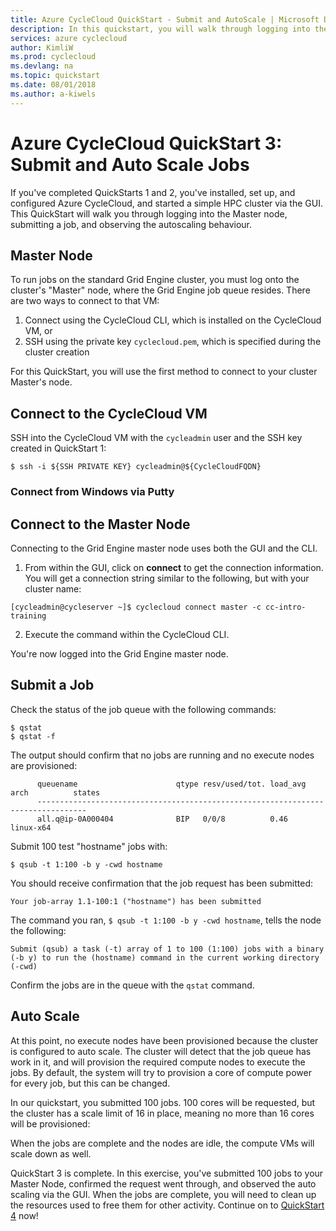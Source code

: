 ```yaml
---
title: Azure CycleCloud QuickStart - Submit and AutoScale | Microsoft Docs
description: In this quickstart, you will walk through logging into the Master node, submitting a job and observing the autoscaling behavior.
services: azure cyclecloud
author: KimliW
ms.prod: cyclecloud
ms.devlang: na
ms.topic: quickstart
ms.date: 08/01/2018
ms.author: a-kiwels
---
```


# Azure CycleCloud QuickStart 3: Submit and Auto Scale Jobs

If you've completed QuickStarts 1 and 2, you've installed, set up, and configured Azure CycleCloud, and started a simple HPC cluster via the GUI. This QuickStart will walk you through logging into the Master node, submitting a job, and observing the autoscaling behaviour.

## Master Node

To run jobs on the standard Grid Engine cluster, you must log onto the cluster's "Master" node, where the Grid Engine job queue resides. There are two ways to connect to that VM:

1. Connect using the CycleCloud CLI, which is installed on the CycleCloud VM, or
2. SSH using the private key `cyclecloud.pem`, which is specified during the cluster creation

For this QuickStart, you will use the first method to connect to your cluster Master's node.

## Connect to the CycleCloud VM

SSH into the CycleCloud VM with the `cycleadmin` user and the SSH key created in QuickStart 1:

``` CLI
$ ssh -i ${SSH PRIVATE KEY} cycleadmin@${CycleCloudFQDN}
```

### Connect from Windows via Putty

## Connect to the Master Node

Connecting to the Grid Engine master node uses both the GUI and the CLI.

1. From within the GUI, click on **connect** to get the connection information. You will get a connection string similar to the following, but with your cluster name:

``` CLI
[cycleadmin@cycleserver ~]$ cyclecloud connect master -c cc-intro-training
```

2. Execute the command within the CycleCloud CLI.

You're now logged into the Grid Engine master node.

## Submit a Job

Check the status of the job queue with the following commands:

``` CLI
$ qstat
$ qstat -f
```
The output should confirm that no jobs are running and no execute nodes are provisioned:

``` output
      queuename                      qtype resv/used/tot. load_avg arch          states
      ---------------------------------------------------------------------------------
      all.q@ip-0A000404              BIP   0/0/8          0.46     linux-x64
```

Submit 100 test "hostname" jobs with:

``` CLI
$ qsub -t 1:100 -b y -cwd hostname
```

You should receive confirmation that the job request has been submitted:

``` output
Your job-array 1.1-100:1 ("hostname") has been submitted
```

The command you ran, `$ qsub -t 1:100 -b y -cwd hostname`, tells the node the following:

``` output
Submit (qsub) a task (-t) array of 1 to 100 (1:100) jobs with a binary (-b y) to run the (hostname) command in the current working directory (-cwd)
```

Confirm the jobs are in the queue with the `qstat` command.

## Auto Scale

At this point, no execute nodes have been provisioned because the cluster is configured to auto scale. The cluster will detect that the job queue has work in it, and will provision the required compute nodes to execute the jobs. By default, the system will try to provision a core of compute power for every job, but this can be changed.

In our quickstart, you submitted 100 jobs. 100 cores will be requested, but the cluster has a scale limit of 16 in place, meaning no more than 16 cores will be provisioned:

[//]: # (kimli screenshot)

When the jobs are complete and the nodes are idle, the compute VMs will scale down as well.

QuickStart 3 is complete. In this exercise, you've submitted 100 jobs to your Master Node, confirmed the request went through, and observed the auto scaling via the GUI. When the jobs are complete, you will need to clean up the resources used to free them for other activity. Continue on to [QuickStart 4](quickstart-clean-up-resources.md) now!
